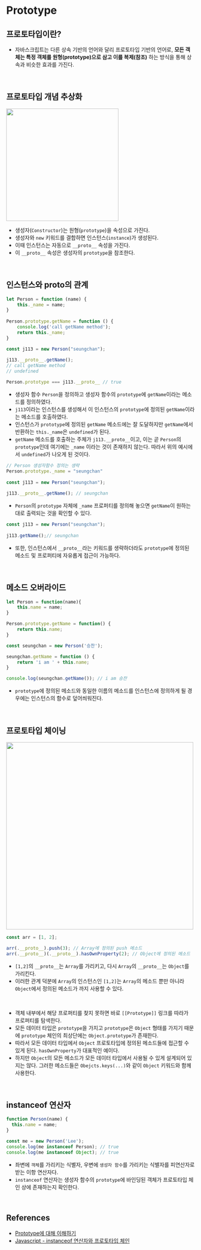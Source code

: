 # Prototype
## 프로토타입이란?
- 자바스크립트는 다른 상속 기반의 언어와 달리 프로토타입 기반의 언어로, **모든 객체는 특정 객체를 원형(prototype)으로 삼고 이를 복제(참조)** 하는 방식을 통해 상속과 비슷한 효과를 가진다.

<br/>

## 프로토타입 개념 추상화 
<img src="https://github.com/heereal/Frontend_Dev_Articles/assets/117061017/40dbf287-245d-4fe8-a2f9-f069d304e793" width='300px'>

- 생성자(`Constructor`)는 원형(`prototype`)을 속성으로 가진다.
- 생성자와 `new` 키워드를 결합하면 인스턴스(`instance`)가 생성된다.
- 이때 인스턴스는 자동으로 `__proto__` 속성을 가진다.
- 이 `__proto__` 속성은 생성자의 `prototype`을 참조한다.

<br/>

## 인스턴스와 proto의 관계
```javascript
let Person = function (name) {
	this._name = name;
}
    
Person.prototype.getName = function () {
    console.log('call getName method');
    return this._name;
}

const j113 = new Person("seungchan");
    
j113.__proto__.getName(); 
// call getName method
// undefined

Person.prototype === j113.__proto__ // true
```
- 생성자 함수 `Person`을 정의하고 생성자 함수의 `prototype`에 `getName`이라는 메소드를 정의하였다.
- `j113`이라는 인스턴스를 생성해서 이 인스턴스의 `prototype`에 정의된 `getName`이라는 메소드를 호출하였다.
- 인스턴스가 `prototype`에 정의된 `getName` 메소드에는 잘 도달하지만 `getName`에서 반환하는 `this._name`은 `undefined`가 된다.
- `getName` 메소드를 호출하는 주체가 `j113.__proto__`이고, 이는 곧 `Person`의 `prototype`인데 여기에는 `_name` 이라는 것이 존재하지 않는다. 따라서 위의 예시에서 `undefined`가 나오게 된 것이다.

```javascript
// Person 생성자함수 정의는 생략
Person.prototype._name = "seungchan"
    
const j113 = new Person("seungchan");
    
j113.__proto__.getName(); // seungchan
```
- `Person`의 `prototype` 자체에 `_name` 프로퍼티를 정의해 놓으면 `getName`이 원하는 대로 출력되는 것을 확인할 수 있다.

```javascript
const j113 = new Person("seungchan");
    
j113.getName();// seungchan
```
- 또한, 인스턴스에서 `__proto__`라는 키워드를 생략하더라도 `prototype`에 정의된 메소드 및 프로퍼티에 자유롭게 접근이 가능하다.
  
<br/>

## 메소드 오버라이드
```javascript
let Person = function(name){
	this.name = name;
}

Person.prototype.getName = function() {
	return this.name;
}

const seungchan = new Person('승찬');

seungchan.getName = function () {
	return 'i am ' + this.name;
}

console.log(seungchan.getName()); // i am 승찬
```
- `prototype`에 정의된 메소드와 동일한 이름의 메소드를 인스턴스에 정의하게 될 경우에는 인스턴스의 함수로 덮어씌워진다.

<br/>

## 프로토타입 체이닝
<img src="https://github.com/heereal/Frontend_Dev_Articles/assets/117061017/b8820789-245a-4739-8c18-1f0ca2f22735" width="500px">

```javascript
const arr = [1, 2];

arr(.__proto__).push(3); // Array에 정의된 push 메소드
arr(.__proto__)(.__proto__).hasOwnProperty(2); // Object에 정의된 메소드
```
- `[1,2]`의 `__proto__`는 `Array`를 가리키고, 다시 `Array`의 `__proto__`는 `Object`를 가리킨다.
- 이러한 관계 덕분에 `Array`의 인스턴스인 `[1,2]`는 `Array`의 메소드 뿐만 아니라 `Object`에서 정의된 메소드가 까지 사용할 수 있다.

<br/>

- 객체 내부에서 해당 프로퍼티를 찾지 못하면 바로 `[[Prototype]]` 링크를 따라가 프로퍼티를 탐색한다.
- 모든 데이터 타입은 `prototype`을 가지고 `prototype`은 `Object` 형태를 가지기 때문에 `prototype` 체인의 최상단에는 `Object.prototype`가 존재한다. 
- 따라서 모든 데이터 타입에서 `Object` 프로토타입에 정의된 메소드들에 접근할 수 있게 된다. `hasOwnProperty`가 대표적인 예이다.
- 하지만 `Object`의 모든 메소드가 모든 데이터 타입에서 사용될 수 있게 설계되어 있지는 않다. 그러한 메소드들은 `Obejcts.keys(...)`와 같이 `Object` 키워드와 함께 사용한다.

<br/>

## instanceof 연산자
```javascript
function Person(name) {
  this.name = name;
}

const me = new Person('Lee');
console.log(me instanceof Person); // true
console.log(me instanceof Object); // true
```
- 좌변에 `객체`를 가리키는 식별자, 우변에 `생성자 함수`를 가리키는 식별자를 피연산자로 받는 이항 연산자다.
- `instanceof` 연산자는 생성자 함수의 `prototype`에 바인딩된 객체가 프로토타입 체인 상에 존재하는지 확인한다.

<br/>

## References
- [Prototype에 대해 이해하기](https://velog.io/@seungchan__y/Prototype%EC%97%90-%EB%8C%80%ED%95%B4-%EC%9D%B4%ED%95%B4%ED%95%98%EA%B8%B0)
- [Javascript - instanceof 연산자와 프로토타입 체인](https://velog.io/@dev-redo/Javascript-instanceof-%EC%97%B0%EC%82%B0%EC%9E%90%EC%99%80-%ED%94%84%EB%A1%9C%ED%86%A0%ED%83%80%EC%9E%85-%EC%B2%B4%EC%9D%B8)
